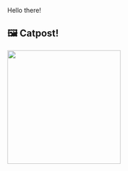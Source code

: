 Hello there!



## 🖼️ Catpost!

<sub>
    <img src="https://cdn2.thecatapi.com/images/6mm.jpg" height="256">
</sub>

